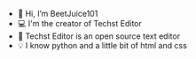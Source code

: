 - 👋 Hi, I’m BeetJuice101
- 💻 I'm the creator of Techst Editor
- 📝 Techst Editor is an open source text editor
- 💡 I know python and a little bit of html and css

<!---
BeetJuice101/BeetJuice101 is a ✨ special ✨ repository because its `README.md` (this file) appears on your GitHub profile.
You can click the Preview link to take a look at your changes.
--->
